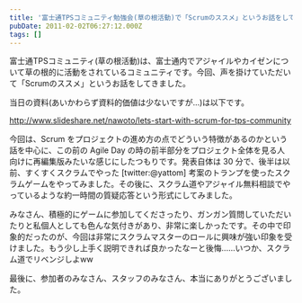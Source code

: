 ```yaml
---
title: '富士通TPSコミュニティ勉強会(草の根活動)で「Scrumのススメ」というお話をしてきました'
pubDate: 2011-02-02T06:27:12.000Z
tags: []
---
```


富士通TPSコミュニティ(草の根活動)は、富士通内でアジャイルやカイゼンについて草の根的に活動をされているコミュニティです。今回、声を掛けていただいて「Scrumのススメ」というお話をしてきました。

当日の資料(あいかわらず資料的価値は少ないですが...)は以下です。

http://www.slideshare.net/nawoto/lets-start-with-scrum-for-tps-community

今回は、Scrum をプロジェクトの進め方の点でどういう特徴があるのかという話を中心に、この前の Agile Day の時の前半部分をプロジェクト全体を見る人向けに再編集版みたいな感じにしたつもりです。発表自体は 30 分で、後半は以前、すくすくスクラムでやった [twitter:@yattom] 考案のトランプを使ったスクラムゲームをやってみました。その後に、スクラム道やアジャイル無料相談でやっているような約一時間の質疑応答という形式にしてみました。

みなさん、積極的にゲームに参加してくださったり、ガンガン質問していただいたりと私個人としても色んな気付きがあり、非常に楽しかったです。その中で印象的だったのが、今回は非常にスクラムマスターのロールに興味が強い印象を受けました。もう少し上手く説明できれば良かったなーと後悔......いつか、スクラム道でリベンジしよww

最後に、参加者のみなさん、スタッフのみなさん、本当にありがとうございました。
